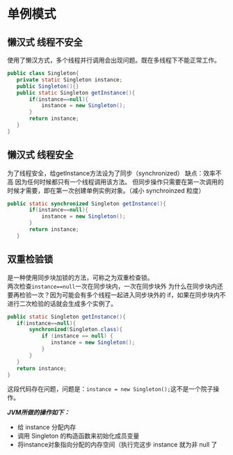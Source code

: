 # 单例模式

## 懒汉式 线程不安全 
使用了懒汉方式，多个线程并行调用会出现问题。既在多线程下不能正常工作。
```java
public class Singleton{
   private static Singleton instance;
   public Singleton(){}
   public static Singleton getInstance(){
       if(instance==null){
           instance = new Singleton();
       }
       return instance;
   } 
}
```

## 懒汉式 线程安全 
为了线程安全，给getInstance方法设为了同步（synchronized）
缺点：效率不高
因为任何时候都只有一个线程调用该方法。
但同步操作只需要在第一次调用的时候才需要，即在第一次创建单例实例对象。（减小 synchroinzed 粒度）
```java
public static synchronized Singleton getInstance(){
       if(instance==null){
           instance = new Singleton();
       }
       return instance;
   } 
```
##  双重检验锁
是一种使用同步块加锁的方法，可称之为双重检查锁。<br>两次检查`instance==null`一次在同步块内，一次在同步块外
为什么在同步块内还要再检验一次？因为可能会有多个线程一起进入同步块外的 if，如果在同步块内不进行二次检验的话就会生成多个实例了。
```java
public static Singleton getInstance(){
   if(instance==null){
       synchronized(Singleton.class){
           if (instance == null) {                 
              instance = new Singleton();
           }
       }
   }
   return instance;
}
```
这段代码存在问题，问题是：`instance = new Singleton();`这不是一个院子操作。

***JVM所做的操作如下：***
- 给 instance 分配内存
- 调用 Singleton 的构造函数来初始化成员变量
- 将instance对象指向分配的内存空间（执行完这步 instance 就为非 null 了


